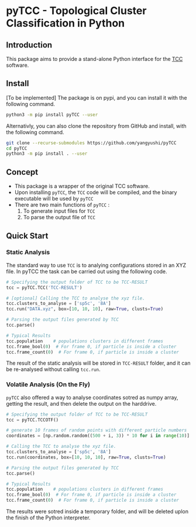 # pyTCC - Topological Cluster Classification in Python



## Introduction

This package aims to provide a stand-alone Python interface for the [TCC](https://github.com/royallgroup/TCC) software.

## Install

[To be implemented] The package is on pypi, and you can install it with the following command.

```sh
python3 -m pip install pyTCC --user
```

Alternativly, you can also clone the repository from GitHub and install, with the following command.

```sh
git clone --recurse-submodules https://github.com/yangyushi/pyTCC
cd pyTCC
python3 -m pip install . --user
```

## Concept

- This package is a wrapper of the original TCC software.
- Upon installing `pyTCC`, the `TCC` code will be compiled, and the binary executable will be used by `pyTCC`
- There are two main functions of `pyTCC` :
  1. To generate input files for `TCC`
  2. To parse the output file of `TCC`

## Quick Start

### Static Analysis

The standard way to use `TCC` is to analying configurations stored in an XYZ file. In pyTCC the task can be carried out using the following code.

```python
# Specifying the output folder of TCC to be TCC-RESULT
tcc = pyTCC.TCC('TCC-RESULT')

# [optional] Calling the TCC to analyse the xyz file.
tcc.clusters_to_analyse = ['sp5c', '8A']
tcc.run("DATA.xyz", box=[10, 10, 10], raw=True, clusts=True)

# Parsing the output files generated by TCC
tcc.parse()

# Typical Results
tcc.population    # populations clusters in different frames
tcc.frame_bool(0)  # For frame 0, if particle is inside a cluster
tcc.frame_count(0)  # For frame 0, if particle is inside a cluster
```

The result of the static analysis will be stored in `TCC-RESULT` folder, and it can be re-analysed without calling `tcc.run`.

### Volatile Analysis (On the Fly)

`pyTCC` also offered a way to analyse coordinates sotred as numpy array, getting the result, and then delete the output on the harddrive.

```python
# Specifying the output folder of TCC to be TCC-RESULT
tcc = pyTCC.TCCOTF()

# generate 10 frames of random points with different particle numbers
coordinates = [np.random.random((500 + i, 3)) * 10 for i in range(10)]

# Calling the TCC to analyse the xyz file.
tcc.clusters_to_analyse = ['sp5c', '8A']
tcc.run(coordinates, box=[10, 10, 10], raw=True, clusts=True)

# Parsing the output files generated by TCC
tcc.parse()

# Typical Results
tcc.population    # populations clusters in different frames
tcc.frame_bool(0)  # For frame 0, if particle is inside a cluster
tcc.frame_count(0)  # For frame 0, if particle is inside a cluster
```

The results were sotred inside a temporary folder, and will be deleted uplon the finish of the Python interpreter.
